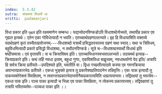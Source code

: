 ```yaml
---
index:  5.3.42
sutra:  संख्याया विधार्थे धा
vritti:  padamanjari
---
```


विधा प्रकार इति `गृह्यते` इति वक्ष्यमाणेन सम्बन्धः। यद्यप्योदनपिण्कडोऽपि विधाशब्देनोच्यते, तथापीह प्रकार एव गृह्यत इत्यर्थः। एतेन एका गोविधेत्यादौ न भवति। एतच्चार्थग्रहणाल्लभ्यते। इह हि विधायामिति वक्तव्ये यदर्थग्रहणं कृतं तस्यैतत्प्रयोजनम्----विधाशब्दो यत्रार्थे प्रसिद्धतरस्तस्य ग्रहणं यथा स्यात्। यथा च त्रिविधम्, बहुविधमित्यादौ प्रकारे प्रसिद्धो विधाशब्दः, न तथौदनपिण्कडे। सूत्रे च--विधाशब्दस्यार्थो विधार्थ इति षष्ठीसमासः। एवं वृत्तावपि। स च क्रियाविषय इति। एतच्चाभिधानस्वभावाल्लभ्यते। तदयमर्थ इत्याह--क्रियाप्रकारे इति। कथं तर्हि नवधा द्रव्यम्, बहुधा गुणाः, एकविशतिधा बाह्वृच्यम्, नवधाथर्वाणो वेद इति/ अत्रापि हि सर्वत्र क्रिया प्रतीयते--उपदिश्यते इति, भवतीति वा। द्विधा गच्छतीत्यादावे कस्या एव गमनक्रियाया अवान्तरप्रकारभेदः प्रतीयते। एकधा भुङ्क्ते इत्यत्र तु प्रकारैक्यप्रतिपादनेन तन्निवृत्तिः। एकः पाक इत्यादौ तु पाकव्यक्तेरेक्त्वं विवक्षितम्, न त्ववान्तरप्रकारभेदाभावेनैकप्रकारत्वमिति धाप्रत्ययाभावः। तद्विवक्ष्यां तु भवत्येव--एकधा पाक इति। पञ्च पाका इत्यादौ च भिन्ना एव पाका विवक्षिताः, न त्वेकस्य प्रकारवत्त्वम्। तद्विवक्षायां तु तत्रापि भवितव्यमेव--पञ्चधा पाका इति ।।

